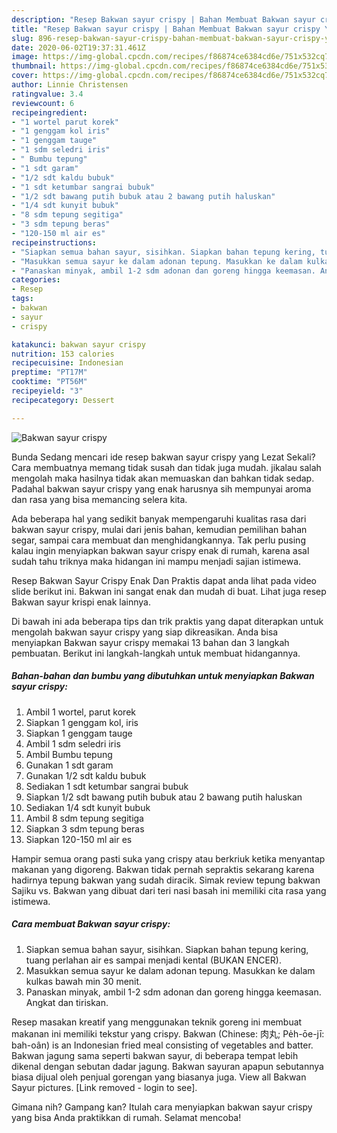 ```yaml
---
description: "Resep Bakwan sayur crispy | Bahan Membuat Bakwan sayur crispy Yang Paling Enak"
title: "Resep Bakwan sayur crispy | Bahan Membuat Bakwan sayur crispy Yang Paling Enak"
slug: 896-resep-bakwan-sayur-crispy-bahan-membuat-bakwan-sayur-crispy-yang-paling-enak
date: 2020-06-02T19:37:31.461Z
image: https://img-global.cpcdn.com/recipes/f86874ce6384cd6e/751x532cq70/bakwan-sayur-crispy-foto-resep-utama.jpg
thumbnail: https://img-global.cpcdn.com/recipes/f86874ce6384cd6e/751x532cq70/bakwan-sayur-crispy-foto-resep-utama.jpg
cover: https://img-global.cpcdn.com/recipes/f86874ce6384cd6e/751x532cq70/bakwan-sayur-crispy-foto-resep-utama.jpg
author: Linnie Christensen
ratingvalue: 3.4
reviewcount: 6
recipeingredient:
- "1 wortel parut korek"
- "1 genggam kol iris"
- "1 genggam tauge"
- "1 sdm seledri iris"
- " Bumbu tepung"
- "1 sdt garam"
- "1/2 sdt kaldu bubuk"
- "1 sdt ketumbar sangrai bubuk"
- "1/2 sdt bawang putih bubuk atau 2 bawang putih haluskan"
- "1/4 sdt kunyit bubuk"
- "8 sdm tepung segitiga"
- "3 sdm tepung beras"
- "120-150 ml air es"
recipeinstructions:
- "Siapkan semua bahan sayur, sisihkan. Siapkan bahan tepung kering, tuang perlahan air es sampai menjadi kental (BUKAN ENCER)."
- "Masukkan semua sayur ke dalam adonan tepung. Masukkan ke dalam kulkas bawah min 30 menit."
- "Panaskan minyak, ambil 1-2 sdm adonan dan goreng hingga keemasan. Angkat dan tiriskan."
categories:
- Resep
tags:
- bakwan
- sayur
- crispy

katakunci: bakwan sayur crispy 
nutrition: 153 calories
recipecuisine: Indonesian
preptime: "PT17M"
cooktime: "PT56M"
recipeyield: "3"
recipecategory: Dessert

---
```



![Bakwan sayur crispy](https://img-global.cpcdn.com/recipes/f86874ce6384cd6e/751x532cq70/bakwan-sayur-crispy-foto-resep-utama.jpg)

Bunda Sedang mencari ide resep bakwan sayur crispy yang Lezat Sekali? Cara membuatnya memang tidak susah dan tidak juga mudah. jikalau salah mengolah maka hasilnya tidak akan memuaskan dan bahkan tidak sedap. Padahal bakwan sayur crispy yang enak harusnya sih mempunyai aroma dan rasa yang bisa memancing selera kita.

Ada beberapa hal yang sedikit banyak mempengaruhi kualitas rasa dari bakwan sayur crispy, mulai dari jenis bahan, kemudian pemilihan bahan segar, sampai cara membuat dan menghidangkannya. Tak perlu pusing kalau ingin menyiapkan bakwan sayur crispy enak di rumah, karena asal sudah tahu triknya maka hidangan ini mampu menjadi sajian istimewa.

Resep Bakwan Sayur Crispy Enak Dan Praktis dapat anda lihat pada video slide berikut ini. Bakwan ini sangat enak dan mudah di buat. Lihat juga resep Bakwan sayur krispi enak lainnya.


Di bawah ini ada beberapa tips dan trik praktis yang dapat diterapkan untuk mengolah bakwan sayur crispy yang siap dikreasikan. Anda bisa menyiapkan Bakwan sayur crispy memakai 13 bahan dan 3 langkah pembuatan. Berikut ini langkah-langkah untuk membuat hidangannya.

<!--inarticleads1-->

##### Bahan-bahan dan bumbu yang dibutuhkan untuk menyiapkan Bakwan sayur crispy:

1. Ambil 1 wortel, parut korek
1. Siapkan 1 genggam kol, iris
1. Siapkan 1 genggam tauge
1. Ambil 1 sdm seledri iris
1. Ambil  Bumbu tepung
1. Gunakan 1 sdt garam
1. Gunakan 1/2 sdt kaldu bubuk
1. Sediakan 1 sdt ketumbar sangrai bubuk
1. Siapkan 1/2 sdt bawang putih bubuk atau 2 bawang putih haluskan
1. Sediakan 1/4 sdt kunyit bubuk
1. Ambil 8 sdm tepung segitiga
1. Siapkan 3 sdm tepung beras
1. Siapkan 120-150 ml air es


Hampir semua orang pasti suka yang crispy atau berkriuk ketika menyantap makanan yang digoreng. Bakwan tidak pernah sepraktis sekarang karena hadirnya tepung bakwan yang sudah diracik. Simak review tepung bakwan Sajiku vs. Bakwan yang dibuat dari teri nasi basah ini memiliki cita rasa yang istimewa. 

<!--inarticleads2-->

##### Cara membuat Bakwan sayur crispy:

1. Siapkan semua bahan sayur, sisihkan. Siapkan bahan tepung kering, tuang perlahan air es sampai menjadi kental (BUKAN ENCER).
1. Masukkan semua sayur ke dalam adonan tepung. Masukkan ke dalam kulkas bawah min 30 menit.
1. Panaskan minyak, ambil 1-2 sdm adonan dan goreng hingga keemasan. Angkat dan tiriskan.


Resep masakan kreatif yang menggunakan teknik goreng ini membuat makanan ini memiliki tekstur yang crispy. Bakwan (Chinese: 肉丸; Pe̍h-ōe-jī: bah-oân) is an Indonesian fried meal consisting of vegetables and batter. Bakwan jagung sama seperti bakwan sayur, di beberapa tempat lebih dikenal dengan sebutan dadar jagung. Bakwan sayuran apapun sebutannya biasa dijual oleh penjual gorengan yang biasanya juga. View all Bakwan Sayur pictures. [Link removed - login to see]. 

Gimana nih? Gampang kan? Itulah cara menyiapkan bakwan sayur crispy yang bisa Anda praktikkan di rumah. Selamat mencoba!
